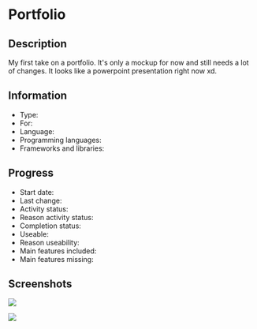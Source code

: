 # Portfolio
 
## Description
My first take on a portfolio.
It's only a mockup for now and still needs a lot of changes.
It looks like a powerpoint presentation right now xd.


## Information
- Type: 
- For: 
- Language: 
- Programming languages: 
- Frameworks and libraries: 


## Progress
- Start date: 
- Last change: 
- Activity status: 
- Reason activity status: 
- Completion status: 
- Useable: 
- Reason useability: 
- Main features included: 
- Main features missing: 


## Screenshots
![](/Screenshots/.png)

![](/Screenshots/.png)
